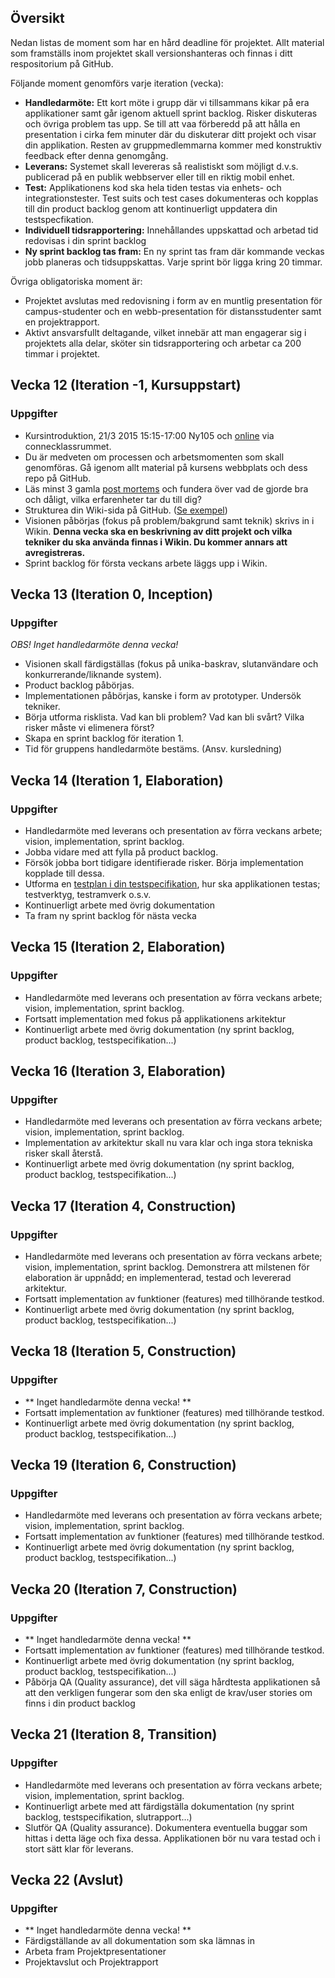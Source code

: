 ## Översikt
Nedan listas de moment som har en hård deadline för projektet. Allt material som framställs inom projektet skall versionshanteras och finnas i ditt respositorium på GitHub.

Följande moment genomförs varje iteration (vecka):

* **Handledarmöte:** Ett kort möte i grupp där vi tillsammans kikar på era applikationer samt går igenom aktuell sprint backlog. Risker diskuteras och övriga problem tas upp. Se till att vaa förberedd på att hålla en presentation i cirka fem minuter där du diskuterar ditt projekt och visar din applikation. Resten av gruppmedlemmarna kommer med konstruktiv feedback efter denna genomgång.
* **Leverans:** Systemet skall levereras så realistiskt som möjligt d.v.s. publicerad på en publik webbserver eller till en riktig mobil enhet.
* **Test:** Applikationens kod ska hela tiden testas via enhets- och integrationstester. Test suits och test cases dokumenteras och kopplas till din product backlog genom att kontinuerligt uppdatera din testspecfikation.
* **Individuell tidsrapportering:** Innehållandes uppskattad och arbetad tid redovisas i din sprint backlog
* **Ny sprint backlog tas fram:** En ny sprint tas fram där kommande veckas jobb planeras och tidsuppskattas. Varje sprint bör ligga kring 20 timmar.

Övriga obligatoriska moment är:
* Projektet avslutas med redovisning i form av en muntlig presentation för campus-studenter och en webb-presentation för distansstudenter samt en projektrapport.
* Aktivt ansvarsfullt deltagande, vilket innebär att man engagerar sig i projektets alla delar, sköter sin tidsrapportering och arbetar ca 200 timmar i projektet.

## Vecka 12 (Iteration -1, Kursuppstart)
### Uppgifter

* Kursintroduktion, 21/3 2015 15:15-17:00 Ny105 och <a href="https://connect.sunet.se/lecture-1dv430/">online</a> via connecklassrummet. 
* Du är medveten om processen och arbetsmomenten som skall genomföras. Gå igenom allt material på kursens webbplats och dess repo på GitHub.
* Läs minst 3 gamla [post mortems](http://coursepress.lnu.se/kurs/individuellt-mjukvaruutvecklingsprojekt/projektet/post-mortem/) och fundera över vad de gjorde bra och dåligt, vilka erfarenheter tar du till dig?
* Strukturea din Wiki-sida på GitHub. ([Se exempel](https://github.com/1dv430/exempelstudent/wiki))
* Visionen påbörjas (fokus på problem/bakgrund samt teknik) skrivs in i Wikin. __Denna vecka ska en beskrivning av ditt projekt och vilka tekniker du ska använda finnas i Wikin. Du kommer annars att avregistreras.__
* Sprint backlog för första veckans arbete läggs upp i Wikin.

## Vecka 13 (Iteration 0, Inception)
### Uppgifter

_OBS! Inget handledarmöte denna vecka!_

* Visionen skall färdigställas (fokus på unika-baskrav, slutanvändare och konkurrerande/liknande system).
* Product backlog påbörjas.
* Implementationen påbörjas, kanske i form av prototyper. Undersök tekniker.
* Börja utforma risklista. Vad kan bli problem? Vad kan bli svårt? Vilka risker måste vi elimenera först?
* Skapa en sprint backlog för iteration 1.
* Tid för gruppens handledarmöte bestäms. (Ansv. kursledning)

## Vecka 14 (Iteration 1, Elaboration)
### Uppgifter

* Handledarmöte med leverans och presentation av förra veckans arbete; vision, implementation, sprint backlog.
* Jobba vidare med att fylla på product backlog.
* Försök jobba bort tidigare identifierade risker. Börja implementation kopplade till dessa.
* Utforma en [testplan i din testspecifikation](https://github.com/1dv430/exempelstudent/wiki/Testspecifikation), hur ska applikationen testas; testverktyg, testramverk o.s.v.
* Kontinuerligt arbete med övrig dokumentation
* Ta fram ny sprint backlog för nästa vecka

## Vecka 15 (Iteration 2, Elaboration)
### Uppgifter

* Handledarmöte med leverans och presentation av förra veckans arbete; vision, implementation, sprint backlog.
* Fortsatt implementation med fokus på applikationens arkitektur
* Kontinuerligt arbete med övrig dokumentation (ny sprint backlog, product backlog, testspecifikation...)

## Vecka 16 (Iteration 3, Elaboration)
### Uppgifter

* Handledarmöte med leverans och presentation av förra veckans arbete; vision, implementation, sprint backlog.
* Implementation av arkitektur skall nu vara klar och inga stora tekniska risker skall återstå.
* Kontinuerligt arbete med övrig dokumentation (ny sprint backlog, product backlog, testspecifikation...)


## Vecka 17 (Iteration 4, Construction)
### Uppgifter

* Handledarmöte med leverans och presentation av förra veckans arbete; vision, implementation, sprint backlog. Demonstrera att milstenen för elaboration är uppnådd; en implementerad, testad och levererad arkitektur.
* Fortsatt implementation av funktioner (features) med tillhörande testkod.
* Kontinuerligt arbete med övrig dokumentation (ny sprint backlog, product backlog, testspecifikation...)

## Vecka 18 (Iteration 5, Construction)
### Uppgifter
* ** Inget handledarmöte denna vecka! **
* Fortsatt implementation av funktioner (features) med tillhörande testkod.
* Kontinuerligt arbete med övrig dokumentation (ny sprint backlog, product backlog, testspecifikation...)

## Vecka 19 (Iteration 6, Construction)
### Uppgifter
* Handledarmöte med leverans och presentation av förra veckans arbete; vision, implementation, sprint backlog. 
* Fortsatt implementation av funktioner (features) med tillhörande testkod.
* Kontinuerligt arbete med övrig dokumentation (ny sprint backlog, product backlog, testspecifikation...)


## Vecka 20 (Iteration 7, Construction)
### Uppgifter

* ** Inget handledarmöte denna vecka! **
* Fortsatt implementation av funktioner (features) med tillhörande testkod.
* Kontinuerligt arbete med övrig dokumentation (ny sprint backlog, product backlog, testspecifikation...)
* Påbörja QA (Quality assurance), det vill säga hårdtesta applikationen så att den verkligen fungerar som den ska enligt de krav/user stories om finns i din product backlog

## Vecka 21 (Iteration 8, Transition)
### Uppgifter
* Handledarmöte med leverans och presentation av förra veckans arbete; vision, implementation, sprint backlog. 
* Kontinuerligt arbete med att färdigställa dokumentation (ny sprint backlog, testspecifikation, slutrapport...)
* Slutför QA (Quality assurance). Dokumentera eventuella buggar som hittas i detta läge och fixa dessa. Applikationen bör nu vara testad och i stort sätt klar för leverans.


## Vecka 22 (Avslut)
### Uppgifter
* ** Inget handledarmöte denna vecka! **
* Färdigställande av all dokumentation som ska lämnas in
* Arbeta fram Projektpresentationer
* Projektavslut och Projektrapport
